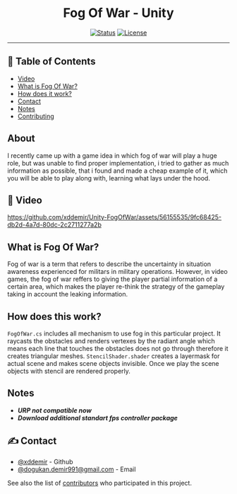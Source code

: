 <h1 align="center">Fog Of War - Unity</h3>

<div align="center">

[![Status](https://img.shields.io/badge/status-active-success.svg)]()
[![License](https://img.shields.io/badge/license-MIT-blue.svg)](/LICENSE)

</div>

---

## 📝 Table of Contents

- [Video](#video)
- [What is Fog Of War?](#whatisfogofwar)
- [How does it work?](#howdoesitwork)
- [Contact](#Contact)
- [Notes](#Notes)
- [Contributing](../CONTRIBUTING.md)

## About <a name = "about"></a>
I recently came up with a game idea in which fog of war will play a huge role, but was unable to find proper implementation, i tried to gather as much information as possible, that i found and made a cheap example of it, which you will be able to play along with, learning what lays under the hood.

## 🎥 Video <a name = "video"></a>



https://github.com/xddemir/Unity-FogOfWar/assets/56155535/9fc68425-db2d-4a7d-80dc-2c2711277a2b





## What is Fog Of War? <a name = "whatisfogofwar"></a>
Fog of war is a term that refers to describe the uncertainty in situation awareness experienced for militars in military operations. However, in video games, the fog of war reffers to giving the player partial information of a certain area, which makes the player re-think the strategy of the gameplay taking in account the leaking information.

## How does this work? <a name = "howdoesitwork"></a>
`FogOfWar.cs` includes all mechanism to use fog in this particular project. It raycasts the obstacles and renders vertexes by the radiant angle which means each line that touches the obstacles does not go through therefore it creates triangular meshes. `StencilShader.shader` creates a layermask for actual scene and makes scene objects invisible. Once we play the scene objects with stencil are rendered properly. 

## Notes <a name = "Notes"> </a>
- **_URP not compatible now_**
- **_Download additional standart fps controller package_**

## ✍️ Contact <a name = "Contact"></a>

- [@xddemir](https://github.com/xddemir) - Github
- [@dogukan.demir991@gmail.com](dogukan.demir991@gmail.com) - Email


See also the list of [contributors](https://github.com/xddemir/Stardew-Valley-Coop/contributors) who participated in this project.

